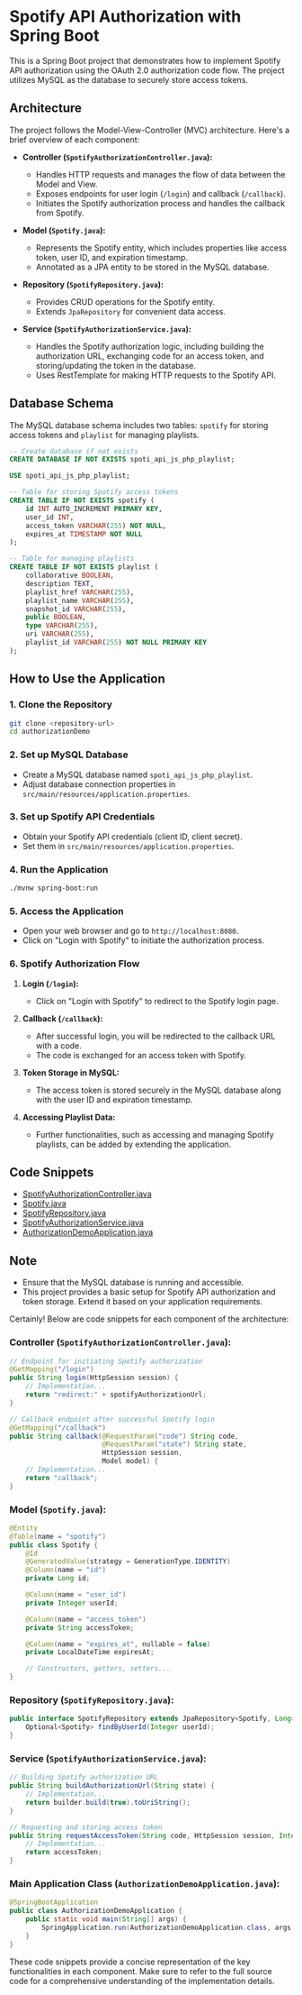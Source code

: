 # Spotify API Authorization with Spring Boot

This is a Spring Boot project that demonstrates how to implement Spotify API authorization using the OAuth 2.0 authorization code flow. The project utilizes MySQL as the database to securely store access tokens.

## Architecture

The project follows the Model-View-Controller (MVC) architecture. Here's a brief overview of each component:

- **Controller (`SpotifyAuthorizationController.java`):**
  - Handles HTTP requests and manages the flow of data between the Model and View.
  - Exposes endpoints for user login (`/login`) and callback (`/callback`).
  - Initiates the Spotify authorization process and handles the callback from Spotify.

- **Model (`Spotify.java`):**
  - Represents the Spotify entity, which includes properties like access token, user ID, and expiration timestamp.
  - Annotated as a JPA entity to be stored in the MySQL database.

- **Repository (`SpotifyRepository.java`):**
  - Provides CRUD operations for the Spotify entity.
  - Extends `JpaRepository` for convenient data access.

- **Service (`SpotifyAuthorizationService.java`):**
  - Handles the Spotify authorization logic, including building the authorization URL, exchanging code for an access token, and storing/updating the token in the database.
  - Uses RestTemplate for making HTTP requests to the Spotify API.

## Database Schema

The MySQL database schema includes two tables: `spotify` for storing access tokens and `playlist` for managing playlists.

```sql
-- Create database if not exists
CREATE DATABASE IF NOT EXISTS spoti_api_js_php_playlist;

USE spoti_api_js_php_playlist;

-- Table for storing Spotify access tokens
CREATE TABLE IF NOT EXISTS spotify (
    id INT AUTO_INCREMENT PRIMARY KEY,
    user_id INT,
    access_token VARCHAR(255) NOT NULL,
    expires_at TIMESTAMP NOT NULL
);

-- Table for managing playlists
CREATE TABLE IF NOT EXISTS playlist (
    collaborative BOOLEAN,
    description TEXT,
    playlist_href VARCHAR(255),
    playlist_name VARCHAR(255),
    snapshot_id VARCHAR(255),
    public BOOLEAN,
    type VARCHAR(255),
    uri VARCHAR(255),
    playlist_id VARCHAR(255) NOT NULL PRIMARY KEY
);
```

## How to Use the Application

### 1. Clone the Repository

```bash
git clone <repository-url>
cd authorizationDemo
```

### 2. Set up MySQL Database

- Create a MySQL database named `spoti_api_js_php_playlist`.
- Adjust database connection properties in `src/main/resources/application.properties`.

### 3. Set up Spotify API Credentials

- Obtain your Spotify API credentials (client ID, client secret).
- Set them in `src/main/resources/application.properties`.

### 4. Run the Application

```bash
./mvnw spring-boot:run
```

### 5. Access the Application

- Open your web browser and go to `http://localhost:8080`.
- Click on "Login with Spotify" to initiate the authorization process.

### 6. Spotify Authorization Flow

1. **Login (`/login`):**
   - Click on "Login with Spotify" to redirect to the Spotify login page.

2. **Callback (`/callback`):**
   - After successful login, you will be redirected to the callback URL with a code.
   - The code is exchanged for an access token with Spotify.

3. **Token Storage in MySQL:**
   - The access token is stored securely in the MySQL database along with the user ID and expiration timestamp.

4. **Accessing Playlist Data:**
   - Further functionalities, such as accessing and managing Spotify playlists, can be added by extending the application.

## Code Snippets

- [SpotifyAuthorizationController.java](src/main/java/com/spotifyApiAuth/authorizationDemo/controller/SpotifyAuthorizationController.java)
- [Spotify.java](src/main/java/com/spotifyApiAuth/authorizationDemo/model/Spotify.java)
- [SpotifyRepository.java](src/main/java/com/spotifyApiAuth/authorizationDemo/repository/SpotifyRepository.java)
- [SpotifyAuthorizationService.java](src/main/java/com/spotifyApiAuth/authorizationDemo/service/SpotifyAuthorizationService.java)
- [AuthorizationDemoApplication.java](src/main/java/com/spotifyApiAuth/authorizationDemo/AuthorizationDemoApplication.java)

## Note

- Ensure that the MySQL database is running and accessible.
- This project provides a basic setup for Spotify API authorization and token storage. Extend it based on your application requirements.

Certainly! Below are code snippets for each component of the architecture:

### Controller (`SpotifyAuthorizationController.java`):

```java
// Endpoint for initiating Spotify authorization
@GetMapping("/login")
public String login(HttpSession session) {
    // Implementation...
    return "redirect:" + spotifyAuthorizationUrl;
}

// Callback endpoint after successful Spotify login
@GetMapping("/callback")
public String callback(@RequestParam("code") String code,
                       @RequestParam("state") String state,
                       HttpSession session,
                       Model model) {
    // Implementation...
    return "callback";
}
```

### Model (`Spotify.java`):

```java
@Entity
@Table(name = "spotify")
public class Spotify {
    @Id
    @GeneratedValue(strategy = GenerationType.IDENTITY)
    @Column(name = "id")
    private Long id;

    @Column(name = "user_id")
    private Integer userId;

    @Column(name = "access_token")
    private String accessToken;

    @Column(name = "expires_at", nullable = false)
    private LocalDateTime expiresAt;

    // Constructors, getters, setters...
}
```

### Repository (`SpotifyRepository.java`):

```java
public interface SpotifyRepository extends JpaRepository<Spotify, Long> {
    Optional<Spotify> findByUserId(Integer userId);
}
```

### Service (`SpotifyAuthorizationService.java`):

```java
// Building Spotify authorization URL
public String buildAuthorizationUrl(String state) {
    // Implementation...
    return builder.build(true).toUriString();
}

// Requesting and storing access token
public String requestAccessToken(String code, HttpSession session, Integer userId) {
    // Implementation...
    return accessToken;
}
```

### Main Application Class (`AuthorizationDemoApplication.java`):

```java
@SpringBootApplication
public class AuthorizationDemoApplication {
    public static void main(String[] args) {
        SpringApplication.run(AuthorizationDemoApplication.class, args);
    }
}
```

These code snippets provide a concise representation of the key functionalities in each component. Make sure to refer to the full source code for a comprehensive understanding of the implementation details.
